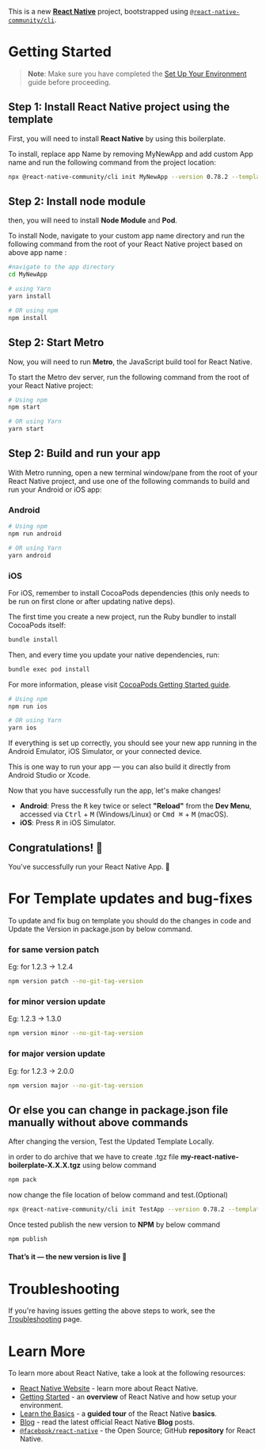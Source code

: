 This is a new [**React Native**](https://reactnative.dev) project, bootstrapped using [`@react-native-community/cli`](https://github.com/react-native-community/cli).

# Getting Started

> **Note**: Make sure you have completed the [Set Up Your Environment](https://reactnative.dev/docs/set-up-your-environment) guide before proceeding.

## Step 1: Install React Native project using the template

First, you will need to install **React Native** by using this boilerplate.

To install, replace app Name by removing MyNewApp and add custom App name and run the following command from the project location:

```sh
npx @react-native-community/cli init MyNewApp --version 0.78.2 --template my-react-native-boilerplate

```

## Step 2: Install node module

then, you will need to install **Node Module** and **Pod**.

To install Node, navigate to your custom app name directory and run the following command from the root of your React Native project based on above app name :

```sh
#navigate to the app directory
cd MyNewApp

# using Yarn
yarn install

# OR using npm
npm install
```

## Step 2: Start Metro

Now, you will need to run **Metro**, the JavaScript build tool for React Native.

To start the Metro dev server, run the following command from the root of your React Native project:

```sh
# Using npm
npm start

# OR using Yarn
yarn start
```

## Step 2: Build and run your app

With Metro running, open a new terminal window/pane from the root of your React Native project, and use one of the following commands to build and run your Android or iOS app:

### Android

```sh
# Using npm
npm run android

# OR using Yarn
yarn android
```

### iOS

For iOS, remember to install CocoaPods dependencies (this only needs to be run on first clone or after updating native deps).

The first time you create a new project, run the Ruby bundler to install CocoaPods itself:

```sh
bundle install
```

Then, and every time you update your native dependencies, run:

```sh
bundle exec pod install
```

For more information, please visit [CocoaPods Getting Started guide](https://guides.cocoapods.org/using/getting-started.html).

```sh
# Using npm
npm run ios

# OR using Yarn
yarn ios
```

If everything is set up correctly, you should see your new app running in the Android Emulator, iOS Simulator, or your connected device.

This is one way to run your app — you can also build it directly from Android Studio or Xcode.

Now that you have successfully run the app, let's make changes!

- **Android**: Press the <kbd>R</kbd> key twice or select **"Reload"** from the **Dev Menu**, accessed via <kbd>Ctrl</kbd> + <kbd>M</kbd> (Windows/Linux) or <kbd>Cmd ⌘</kbd> + <kbd>M</kbd> (macOS).
- **iOS**: Press <kbd>R</kbd> in iOS Simulator.

## Congratulations! :tada:

You've successfully run your React Native App. :partying_face:

# For Template updates and bug-fixes

To update and fix bug on template you should do the changes in code and Update the Version in package.json by below command.

### for same version patch

Eg: for 1.2.3 → 1.2.4

```sh
npm version patch --no-git-tag-version
```

### for minor version update

Eg: 1.2.3 → 1.3.0

```sh
npm version minor --no-git-tag-version
```

### for major version update

Eg: for 1.2.3 → 2.0.0

```sh
npm version major --no-git-tag-version
```

## Or else you can change in package.json file manually without above commands

After changing the version, Test the Updated Template Locally.

in order to do archive that we have to create .tgz file **my-react-native-boilerplate-X.X.X.tgz** using below command

```sh
npm pack
```

now change the file location of below command and test.(Optional)

```sh
npx @react-native-community/cli init TestApp --version 0.78.2 --template file:/Users/__APP_NAME__/my-react-native-boilerplate-X.X.X.tgz

```

Once tested publish the new version to **NPM** by below command

```sh
npm publish
```

#### That’s it — the new version is live :tada:

# Troubleshooting

If you're having issues getting the above steps to work, see the [Troubleshooting](https://reactnative.dev/docs/troubleshooting) page.

# Learn More

To learn more about React Native, take a look at the following resources:

- [React Native Website](https://reactnative.dev) - learn more about React Native.
- [Getting Started](https://reactnative.dev/docs/environment-setup) - an **overview** of React Native and how setup your environment.
- [Learn the Basics](https://reactnative.dev/docs/getting-started) - a **guided tour** of the React Native **basics**.
- [Blog](https://reactnative.dev/blog) - read the latest official React Native **Blog** posts.
- [`@facebook/react-native`](https://github.com/facebook/react-native) - the Open Source; GitHub **repository** for React Native.
